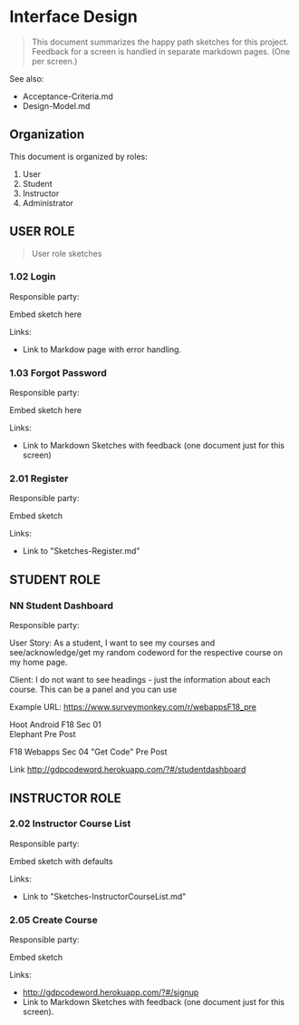 # Interface Design

> This document summarizes the happy path sketches for this project. Feedback for a screen is handled in separate markdown pages. (One per screen.)

See also:

- Acceptance-Criteria.md
- Design-Model.md


## Organization

This document is organized by roles:

1. User
2. Student
3. Instructor
4. Administrator

## USER ROLE

> User role sketches

### 1.02 Login

Responsible party: 

Embed sketch here

Links:
- Link to Markdow page with error handling.


### 1.03 Forgot Password

Responsible party: 

Embed sketch here

Links:
- Link to Markdown Sketches with feedback (one document just for this screen)


### 2.01 Register

Responsible party: 

Embed sketch

Links:
- Link to "Sketches-Register.md"

## STUDENT ROLE


### NN Student Dashboard 

Responsible party: 

User Story: As a student, I want to see my courses and see/acknowledge/get my random codeword for the respective course on my home page.

Client: I do not want to see headings - just the information about each course. This can be a panel and you can use <Link to Presurvey>

Example URL: <https://www.surveymonkey.com/r/webappsF18_pre>

Hoot Android F18 Sec 01  
Elephant
Pre
Post

F18 Webapps Sec 04
"Get Code"
Pre
Post

Link <http://gdpcodeword.herokuapp.com/?#/studentdashboard>

## INSTRUCTOR ROLE

### 2.02 Instructor Course List

Responsible party: 

Embed sketch with defaults

Links:
- Link to "Sketches-InstructorCourseList.md"

### 2.05 Create Course

Responsible party:

Embed sketch

Links:
- <http://gdpcodeword.herokuapp.com/?#/signup>
- Link to Markdown Sketches with feedback (one document just for this screen).
